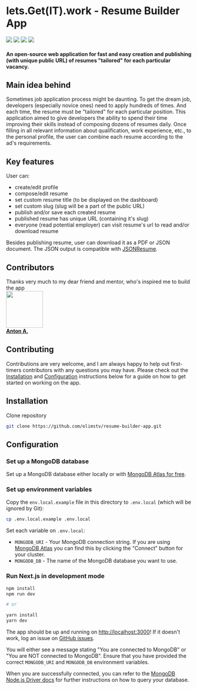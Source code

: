 # lets.Get(IT).work - Resume Builder App
<a href="">
<img src='https://img.shields.io/github/checks-status/olimstv/resume-builder-app/6f2b9d02a4319f7152423ff746958230c8097f19'/></a>
<a><img src='https://img.shields.io/github/issues/olimstv/resume-builder-app'></a> <a><img src="https://img.shields.io/website?down_color=red&down_message=orange&up_color=green&up_message=up&url=https%3A%2F%2Fletsmakeit.com"/></a><a><img src='' /></a> <a><img src='https://www.codefactor.io/repository/github/olimstv/resume-builder-app/badge' /> </a>

#### An open-source web application for fast and easy creation and publishing (with unique public URL) of resumes "tailored" for each particular vacancy.

## Main idea behind
Sometimes job application process might be daunting. To get the dream job, developers (especially novice ones) need to apply hundreds of times. And each time, the resume must be "tailored" for each particular position. This application aimed to give developers the ability to spend their time improving their skills instead of composing dozens of resumes daily.
Once filling in all relevant information about qualification, work experience, etc., to the personal profile, the user
can combine each resume according to the ad's requirements. 

## Key features
User can:
- create/edit profile
- compose/edit resume
- set custom resume title (to be displayed on the dashboard)
- set custom slug (slug will be a part of the public URL)
- publish and/or save each created resume
- published resume has unique URL (containing it's slug)
- everyone (read potential employer) can visit resume's url to read and/or download resume

Besides publishing resume, user can download it as a PDF or JSON document. The JSON output is compatible with [JSONResume](https://jsonresume.org).

## Contributors
Thanks very much to my dear friend and mentor, who's inspired me to build the app <br>
[<img src="https://avatars.githubusercontent.com/u/282177?v=4" width="100px;"/><br /><b>Anton A.</b>](https://github.com/meglio)<br/>
## Contributing
Contributions are very welcome, and I am always happy to help out first-timers contributors with any questions you may have. Please check out the [Installation](#installation) and [Configuration](#configuration) instructions below for a guide on how to get started on working on the app.
## Installation
Clone repository

```bash
git clone https://github.com/olimstv/resume-builder-app.git
```

## Configuration

### Set up a MongoDB database

Set up a MongoDB database either locally or with [MongoDB Atlas for free](https://mongodb.com/atlas).

### Set up environment variables

Copy the `env.local.example` file in this directory to `.env.local` (which will be ignored by Git):

```bash
cp .env.local.example .env.local
```

Set each variable on `.env.local`:

- `MONGODB_URI` - Your MongoDB connection string. If you are using [MongoDB Atlas](https://mongodb.com/atlas) you can
  find this by clicking the "Connect" button for your cluster.
- `MONGODB_DB` - The name of the MongoDB database you want to use.

### Run Next.js in development mode

```bash
npm install
npm run dev

# or

yarn install
yarn dev
```

The app should be up and running on [http://localhost:3000](http://localhost:3000)! If it doesn't work, log an issue on
[GitHub issues](https://github.com/olimstv/resume-builder-app/issues).

You will either see a message stating "You are connected to MongoDB" or "You are NOT connected to MongoDB". Ensure that
you have provided the correct `MONGODB_URI` and `MONGODB_DB` environment variables.

When you are successfully connected, you can refer to
the [MongoDB Node.js Driver docs](https://mongodb.github.io/node-mongodb-native/3.4/tutorials/collections/) for further
instructions on how to query your database.

